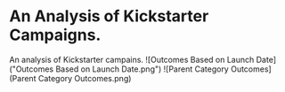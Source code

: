 # An Analysis of Kickstarter Campaigns.
An analysis of Kickstarter campains.
![Outcomes Based on Launch Date]("Outcomes Based on Launch Date.png")
![Parent Category Outcomes](Parent Category Outcomes.png)
